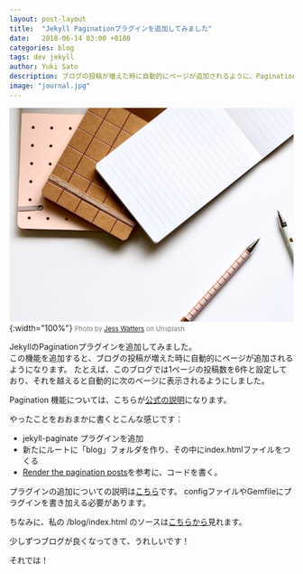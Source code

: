```yaml
---
layout: post-layout
title:  "Jekyll Paginationプラグインを追加してみました"
date:   2018-06-14 03:00 +0100
categories: blog
tags: dev jekyll
author: Yuki Sato
description: ブログの投稿が増えた時に自動的にページが追加されるように、Paginationプラグインを追加してみました。
image: "journal.jpg"
---
```

![code](/img/journal.jpg){:width="100%"}
<small style="color: #777;">Photo by [Jess Watters](https://unsplash.com/photos/cvUIv9j5wDg?utm_source=unsplash&utm_medium=referral&utm_content=creditCopyText) on Unsplash</small>

JekyllのPaginationプラグインを追加してみました。  
この機能を追加すると、ブログの投稿が増えた時に自動的にページが追加されるようになります。
たとえば、このブログでは1ページの投稿数を6件と設定しており、それを越えると自動的に次のページに表示されるようにしました。

Pagination 機能については、こちらが[公式の説明](https://jekyllrb.com/docs/pagination/)になります。

やったことをおおまかに書くとこんな感じです：
* jekyll-paginate プラグインを追加
* 新たにルートに「blog」フォルダを作り、その中にindex.htmlファイルをつくる
* [Render the pagination posts](https://jekyllrb.com/docs/pagination/#render-the-paginated-posts)を参考に、コードを書く。

プラグインの追加についての説明は[こちら](https://jekyllrb.com/docs/plugins/)です。
configファイルやGemfileにプラグインを書き加える必要があります。

ちなみに、私の /blog/index.html のソースは[こちらから](https://github.com/youxiberlin/blog/blob/master/blog/index.html)見れます。

少しずつブログが良くなってきて、うれしいです！

それでは！
